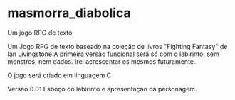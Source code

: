# masmorra_diabolica
Um jogo RPG de texto


 Um Jogo RPG de texto baseado na coleção de livros "Fighting Fantasy" de Ian Livingstone
 A primeira versão funcional será só com o labirinto, sem monstros, nem dados. 
 Irei acrescentar os mesmos futuramente. 

 O jogo será criado em linguagem C
 
 Versão 0.01
    Esboço do labirinto e apresentação da personagem. 
